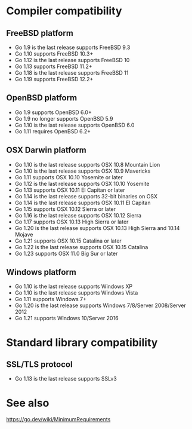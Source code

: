 # Compiler compatibility

## FreeBSD platform
- Go 1.9 is the last release supports FreeBSD 9.3
- Go 1.10 supports FreeBSD 10.3+
- Go 1.12 is the last release supports FreeBSD 10
- Go 1.13 supports FreeBSD 11.2+
- Go 1.18 is the last release supports FreeBSD 11
- Go 1.19 supports FreeBSD 12.2+

## OpenBSD platform
- Go 1.9 supports OpenBSD 6.0+
- Go 1.9 no longer supports OpenBSD 5.9
- Go 1.10 is the last release supports OpenBSD 6.0
- Go 1.11 requires OpenBSD 6.2+

## OSX Darwin platform
- Go 1.10 is the last release supports OSX 10.8 Mountain Lion
- Go 1.10 is the last release supports OSX 10.9 Mavericks
- Go 1.11 supports OSX 10.10 Yosemite or later
- Go 1.12 is the last release supports OSX 10.10 Yosemite
- Go 1.13 supports OSX 10.11 El Capitan or later
- Go 1.14 is the last release supports 32-bit binaries on OSX
- Go 1.14 is the last release supports OSX 10.11 El Capitan
- Go 1.15 supports OSX 10.12 Sierra or later
- Go 1.16 is the last release supports OSX 10.12 Sierra
- Go 1.17 supports OSX 10.13 High Sierra or later
- Go 1.20 is the last release supports OSX 10.13 High Sierra and 10.14 Mojave
- Go 1.21 supports OSX 10.15 Catalina or later
- Go 1.22 is the last release supports OSX 10.15 Catalina
- Go 1.23 supports OSX 11.0 Big Sur or later

## Windows platform
- Go 1.10 is the last release supports Windows XP
- Go 1.10 is the last release supports Windows Vista
- Go 1.11 supports Windows 7+
- Go 1.20 is the last release supports Windows 7/8/Server 2008/Server 2012
- Go 1.21 supports Windows 10/Server 2016

# Standard library compatibility
## SSL/TLS protocol
- Go 1.13 is the last release supports SSLv3

# See also

https://go.dev/wiki/MinimumRequirements
